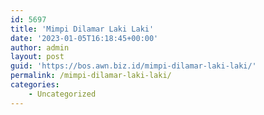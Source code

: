 ```yaml
---
id: 5697
title: 'Mimpi Dilamar Laki Laki'
date: '2023-01-05T16:18:45+00:00'
author: admin
layout: post
guid: 'https://bos.awn.biz.id/mimpi-dilamar-laki-laki/'
permalink: /mimpi-dilamar-laki-laki/
categories:
    - Uncategorized
---
```


